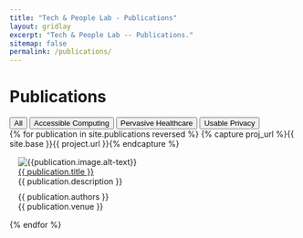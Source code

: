 ```yaml
---
title: "Tech & People Lab - Publications"
layout: gridlay
excerpt: "Tech & People Lab -- Publications."
sitemap: false
permalink: /publications/
---
```

<style>
  p {margin : 0;}
</style>
# Publications
<div class="filters">
<button type="button" class="btn btn-default filterPub" id="all">All</button>
<button type="button" class="btn btn-default filterPub" id="access">Accessible Computing</button>
<button type="button" class="btn btn-default filterPub" id="health">Pervasive Healthcare</button>
<button type="button" class="btn btn-default filterPub" id="usec">Usable Privacy</button>
</div>
<div class="publications">
{% for publication in site.publications reversed %}
{% capture proj_url %}{{ site.base }}{{ project.url }}{% endcapture %}
<div class="card {{ publication.area }}" style="padding: 15px">
<div class="row row-thumb" style="margin-bottom: 0; ">
<div class="col-md-3" style="padding-left: 0;">
<img src="{{ site.url }}{{ site.baseurl }}/images/publications/{{ publication.image.name }}" alt="{{publication.image.alt-text}}" class="img-responsive imgpub" style="margin:auto; min-width: 200px; vertical-align: middle;" />
</div>
<div class="card-body" style="padding-left: 0px; padding-right: 0px; padding-bottom:0">
<div class="col-sm-12">
<p class="title" style="padding-top: 0;"><a href="{{ publication.pdf }}">{{ publication.title }}</a></p>
<p class="description" style="margin-bottom: 10px;">{{ publication.description }}</p>
<p class="detail">{{ publication.authors }}</p>
<p class="detail">{{ publication.venue }}</p>
</div>
</div>
</div>
</div>
{% endfor %}
</div>
